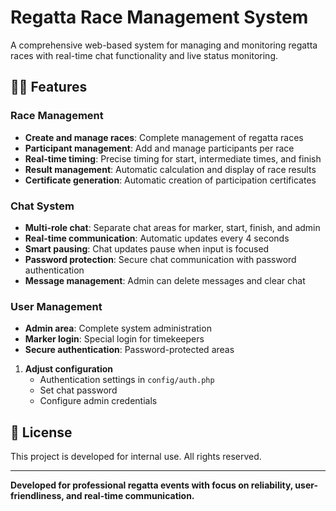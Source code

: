 # Regatta Race Management System

A comprehensive web-based system for managing and monitoring regatta races with real-time chat functionality and live status monitoring.

## 🚣‍♂️ Features

### Race Management
- **Create and manage races**: Complete management of regatta races
- **Participant management**: Add and manage participants per race
- **Real-time timing**: Precise timing for start, intermediate times, and finish
- **Result management**: Automatic calculation and display of race results
- **Certificate generation**: Automatic creation of participation certificates

### Chat System
- **Multi-role chat**: Separate chat areas for marker, start, finish, and admin
- **Real-time communication**: Automatic updates every 4 seconds
- **Smart pausing**: Chat updates pause when input is focused
- **Password protection**: Secure chat communication with password authentication
- **Message management**: Admin can delete messages and clear chat

### User Management
- **Admin area**: Complete system administration
- **Marker login**: Special login for timekeepers
- **Secure authentication**: Password-protected areas

1. **Adjust configuration**
   - Authentication settings in `config/auth.php`
   - Set chat password
   - Configure admin credentials

## 📄 License

This project is developed for internal use. All rights reserved.

---

**Developed for professional regatta events with focus on reliability, user-friendliness, and real-time communication.** 
